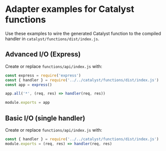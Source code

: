 # Adapter examples for Catalyst functions

Use these examples to wire the generated Catalyst function to the compiled handler in `catalyst/functions/dist/index.js`.

## Advanced I/O (Express)

Create or replace `functions/api/index.js` with:

```js
const express = require('express')
const { handler } = require('../../catalyst/functions/dist/index.js')
const app = express()

app.all('*', (req, res) => handler(req, res))

module.exports = app
```

## Basic I/O (single handler)

Create or replace `functions/api/index.js` with:

```js
const { handler } = require('../../catalyst/functions/dist/index.js')
module.exports = (req, res) => handler(req, res)
```
